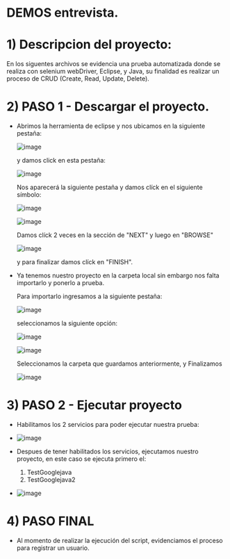 # DEMOS entrevista.


# 1) Descripcion del proyecto:

En los siguentes archivos se evidencia una prueba automatizada donde se realiza con 
selenium webDriver, Eclipse, y Java, su finalidad es realizar un proceso de CRUD (Create, Read, Update, Delete).



# 2) PASO 1 - Descargar el proyecto.

   - Abrimos la herramienta de eclipse y nos ubicamos en la siguiente pestaña: 
   
     ![image](https://user-images.githubusercontent.com/95291737/201441034-2e1d00c0-9c50-4c93-a7dc-a47f520e38e5.png)
     
     y damos click en esta pestaña:
     
     ![image](https://user-images.githubusercontent.com/95291737/201441192-e1f40f1e-6674-4259-a2b6-efa1ebbb6420.png)
     
     Nos aparecerá la siguiente pestaña y damos clíck en el siguiente símbolo:
     
     ![image](https://user-images.githubusercontent.com/95291737/201441818-a239957f-a08f-4619-8d78-f31a375a2d4b.png)
     
     ![image](https://user-images.githubusercontent.com/95291737/201442449-7806d0ec-bebd-48b8-83e0-ffc2f49ded48.png)
     
     Damos clíck 2 veces en la sección de "NEXT" y luego en "BROWSE"
     
     ![image](https://user-images.githubusercontent.com/95291737/201443601-a58a58c4-8c90-4185-b024-85fdbe3ae14e.png)
     
     y para finalizar damos clíck en "FINISH".
     
  - Ya tenemos nuestro proyecto en la carpeta local sin embargo nos falta importarlo y ponerlo a prueba.
  
    Para importarlo ingresamos a la siguiente pestaña:
    
    ![image](https://user-images.githubusercontent.com/95291737/201444155-fc6f7961-2436-4dd6-89b9-568be774b88c.png)
    
    seleccionamos la siguiente opción:
    
    ![image](https://user-images.githubusercontent.com/95291737/201444636-3913b8d9-68d7-481e-b87f-f9b18eb433be.png)
    
    ![image](https://user-images.githubusercontent.com/95291737/201444755-09f12afe-7a76-407b-a170-8af3f29df028.png)
    
    Seleccionamos la carpeta que guardamos anteriormente, y Finalizamos
    
    ![image](https://user-images.githubusercontent.com/95291737/201444974-2a629a10-603c-46b1-82f0-f63514875e23.png)
    
# 3) PASO 2 - Ejecutar proyecto

   - Habilitamos los 2 servicios para poder ejecutar nuestra prueba: 

   - ![image](https://user-images.githubusercontent.com/95291737/209566660-0d601a94-d29b-4cf8-bc60-306286a54475.png)
   
   - Despues de tener habilitados los servicios, ejecutamos nuestro proyecto, en este caso se ejecuta primero el:
     
     1) TestGooglejava
     2) TestGooglejava2
     
   - ![image](https://user-images.githubusercontent.com/95291737/209567120-3dd3c608-4530-4edf-962f-d70d911b9037.png)

# 4) PASO FINAL 


   - Al momento de realizar la ejecución del script, evidenciamos el proceso para registrar un usuario.


    
    






     
     




   
   


   



   

   
   
   



